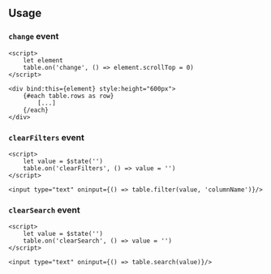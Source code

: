 

## Usage

### `change` event

```svelte
<script>
    let element
    table.on('change', () => element.scrollTop = 0)
</script>

<div bind:this={element} style:height="600px">
    {#each table.rows as row}
        [...]
    {/each}
</div>
```

### `clearFilters` event

```svelte
<script>
    let value = $state('')
    table.on('clearFilters', () => value = '')
</script>

<input type="text" oninput={() => table.filter(value, 'columnName')}/>
```

### `clearSearch` event

```svelte
<script>
    let value = $state('')
    table.on('clearSearch', () => value = '')
</script>

<input type="text" oninput={() => table.search(value)}/>
```